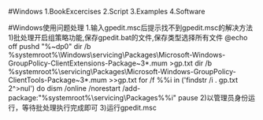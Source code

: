 #Windows
	1.BookExcercises
	2.Script
	3.Examples
	4.Software


#Windows使用问题处理
1.输入gpedit.msc后提示找不到gpedit.msc的解决方法
	1)批处理开启组策略功能,保存gpedit.bat的文件,保存类型选择所有文件
		@echo off
		pushd "%~dp0"
		dir /b %systemroot%\Windows\servicing\Packages\Microsoft-Windows-GroupPolicy-ClientExtensions-Package~3*.mum >gp.txt
		dir /b %systemroot%\servicing\Packages\Microsoft-Windows-GroupPolicy-ClientTools-Package~3*.mum >>gp.txt
		for /f %%i in ('findstr /i . gp.txt 2^>nul') do dism /online /norestart /add-package:"%systemroot%\servicing\Packages\%%i"
		pause
	2)以管理员身份运行，等待批处理执行完成即可
	3)运行gpedit.msc
